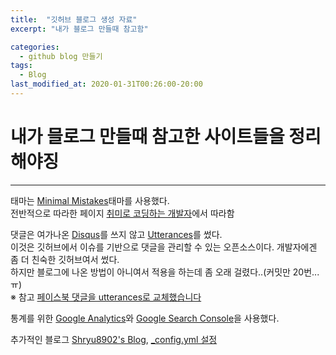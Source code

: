 ```yaml
---
title:  "깃허브 블로그 생성 자료"
excerpt: "내가 블로그 만들때 참고함"

categories:
  - github blog 만들기
tags:
  - Blog
last_modified_at: 2020-01-31T00:26:00-20:00
---
```


# 내가 믈로그 만들때 참고한 사이트들을 정리해야징 
* * *
태마는 [Minimal Mistakes](https://github.com/mmistakes/minimal-mistakes)태마를 사용했다.  
전반적으로 따라한 페이지 [취미로 코딩하는 개발자](https://devinlife.com/)에서 따라함  
  
댓글은 여가나온 [Disqus](https://disqus.com/)를 쓰지 않고 [Utterances](https://github.com/utterance/utterances)를 썼다.  
이것은 깃허브에서 이슈를 기반으로 댓글을 관리할 수 있는 오픈소스이다. 개발자에겐 좀 더 친숙한 깃허브여서 썼다.  
하지만 블로그에 나온 방법이 아니여서 적용을 하는데 좀 오래 걸렸다..(커밋만 20번...ㅠ)  
※ 참고 [페이스북 댓글을 utterances로 교체했습니다](https://blog.outsider.ne.kr/1356?category=1)
  
통계를 위한 [Google Analytics](https://analytics.google.com/analytics/web/)와 [Google Search Console](https://search.google.com/search-console/about)을
사용했다.  
  
추가적인 블로그 [Shryu8902's Blog](https://shryu8902.github.io/), [_config.yml 설정](https://imreplay.com/blogging/config-yml/)